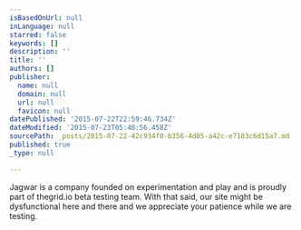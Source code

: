 ```yaml
---
isBasedOnUrl: null
inLanguage: null
starred: false
keywords: []
description: ''
title: ''
authors: []
publisher:
  name: null
  domain: null
  url: null
  favicon: null
datePublished: '2015-07-22T22:59:46.734Z'
dateModified: '2015-07-23T05:48:56.458Z'
sourcePath: _posts/2015-07-22-42c934f0-b356-4d05-a42c-e7103c6d15a7.md
published: true
_type: null

---
```

Jagwar is a company founded on experimentation and play and is proudly part of thegrid.io beta testing team. With that said, our site might be dysfunctional here and there and we appreciate your patience while we are testing.